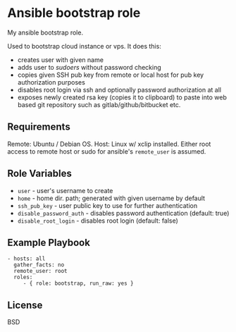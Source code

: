Ansible bootstrap role
======================

My ansible bootstrap role.

Used to bootstrap cloud instance or vps. It does this:

- creates user with given name
- adds user to *sudoers* without password checking
- copies given SSH pub key from remote or local host for pub key authorization
  purposes
- disables root login via ssh and optionally password authorization at all
- exposes newly created rsa key (copies it to clipboard) to paste into
  web based git repository such as gitlab/github/bitbucket etc.

Requirements
------------

Remote: Ubuntu / Debian OS. Host: Linux w/ xclip installed.
Either root access to remote host or sudo for ansible's `remote_user`
is assumed.

Role Variables
--------------

- `user` - user's username to create
- `home` - home dir. path; generated with given username by default
- `ssh_pub_key` - user public key to use for further authentication
- `disable_password_auth` - disables password authentication (default: true)
- `disable_root_login` - disables root login (default: false)

Example Playbook
----------------

    - hosts: all
      gather_facts: no
      remote_user: root
      roles:
         - { role: bootstrap, run_raw: yes }

License
-------

BSD
